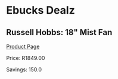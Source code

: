 
# Ebucks Dealz
## Russell Hobbs: 18" Mist Fan
[Product Page](https://www.ebucks.com/web/shop/productSelected.do?prodId=339824209&catId=704982758)

Price: R1849.00

Savings: 150.0


	